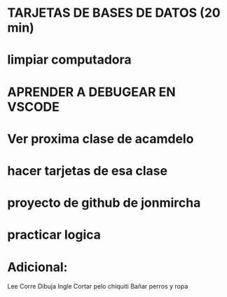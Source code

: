 # TARJETAS DE BASES DE DATOS (20 min)

# limpiar computadora

# APRENDER A DEBUGEAR EN VSCODE

<!--
# CURSO DE EXCEL DE PILDORAS -->

# Ver proxima clase de acamdelo

# hacer tarjetas de esa clase

# proyecto de github de jonmircha

# practicar logica

# Adicional:

Lee
Corre
Dibuja
Ingle
Cortar pelo chiquiti
Bañar perros y ropa
